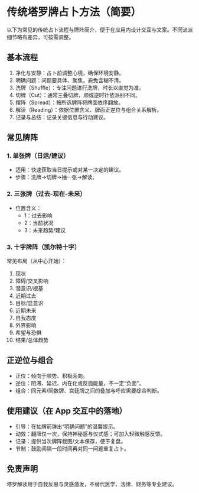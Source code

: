 # 传统塔罗牌占卜方法（简要）

以下为常见的传统占卜流程与牌阵简介，便于在应用内设计交互与文案。不同流派细节略有差异，可按需调整。

## 基本流程
1. 净化与安静：占卜前调整心境，确保环境安静。
2. 明确问题：问题要具体、聚焦，避免含糊不清。
3. 洗牌（Shuffle）：专注问题进行洗牌，时长以直觉为准。
4. 切牌（Cut）：通常三叠切牌，顺或逆时针依派别不同。
5. 摆阵（Spread）：按所选牌阵将牌面依序翻放。
6. 解读（Reading）：依据位置含义、牌面正逆位与组合关系解析。
7. 记录与总结：记录关键信息与行动建议。

## 常见牌阵
### 1. 单张牌（日运/建议）
- 适用：快速获取当日提示或对某一决定的建议。
- 步骤：洗牌→切牌→抽一张→解读。

### 2. 三张牌（过去-现在-未来）
- 位置含义：
  - 1：过去影响
  - 2：当前状况
  - 3：未来趋势/建议

### 3. 十字牌阵（凯尔特十字）
常见布局（从中心开始）：
1. 现状
2. 障碍/交叉影响
3. 潜意识/根基
4. 近期过去
5. 目标/显意识
6. 近期未来
7. 自我态度
8. 外界影响
9. 希望与恐惧
10. 结果/总体趋势

## 正逆位与组合
- 正位：倾向于顺势、积极面向。
- 逆位：阻滞、延迟、内在化或反面能量，不一定“负面”。
- 组合：同元素/同数牌、宫廷牌之间的叠加与呼应需要综合判断。

## 使用建议（在 App 交互中的落地）
- 引导：在抽牌前弹出“明确问题”的温馨提示。
- 动效：翻牌仅一次，保持神秘感与仪式感；可加入轻微触感反馈。
- 记录：提供当次牌阵截图/文本保存，便于复盘。
- 节制：鼓励间隔一段时间再对同一问题重复占卜。

## 免责声明
塔罗解读用于自我反思与灵感激发，不替代医学、法律、财务等专业建议。

